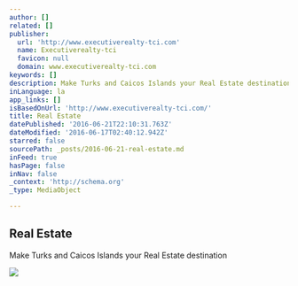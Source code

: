 ```yaml
---
author: []
related: []
publisher:
  url: 'http://www.executiverealty-tci.com'
  name: Executiverealty-tci
  favicon: null
  domain: www.executiverealty-tci.com
keywords: []
description: Make Turks and Caicos Islands your Real Estate destination
inLanguage: la
app_links: []
isBasedOnUrl: 'http://www.executiverealty-tci.com/'
title: Real Estate
datePublished: '2016-06-21T22:10:31.763Z'
dateModified: '2016-06-17T02:40:12.942Z'
starred: false
sourcePath: _posts/2016-06-21-real-estate.md
inFeed: true
hasPage: false
inNav: false
_context: 'http://schema.org'
_type: MediaObject

---
```

<article style=""><h1>Real Estate</h1><p>Make Turks and Caicos Islands your Real Estate destination</p><img src="http://www.executiverealty-tci.com/images/big-img3.jpg" /></article>